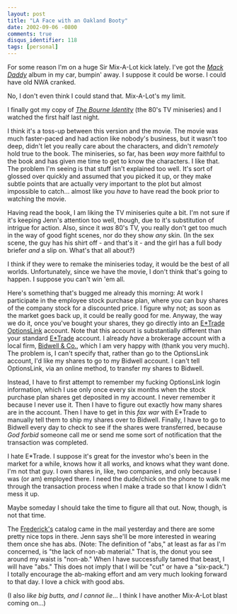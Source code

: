 ```yaml
---
layout: post
title: "LA Face with an Oakland Booty"
date: 2002-09-06 -0800
comments: true
disqus_identifier: 118
tags: [personal]
---
```

For some reason I'm on a huge Sir Mix-A-Lot kick lately. I've got the
[*Mack
Daddy*](http://www.amazon.com/exec/obidos/ASIN/B000062XAE/mhsvortex)
album in my car, bumpin' away. I suppose it could be worse. I could have
old NWA cranked.

 No, I don't even think I could stand that. Mix-A-Lot's my limit.

 I finally got my copy of [*The Bourne
Identity*](http://www.amazon.com/exec/obidos/ASIN/B00006AG8D/mhsvortex)
(the 80's TV miniseries) and I watched the first half last night.

 I think it's a toss-up between this version and the movie. The movie
was much faster-paced and had action like nobody's business, but it
wasn't too deep, didn't let you really care about the characters, and
didn't *remotely* hold true to the book. The miniseries, so far, has
been *way* more faithful to the book and has given me time to get to
know the characters. I like that. The problem I'm seeing is that stuff
isn't explained too well. It's sort of glossed over quickly and assumed
that you picked it up, or they make subtle points that are actually very
important to the plot but almost impossible to catch... almost like you
*have* to have read the book prior to watching the movie.

 Having read the book, I am liking the TV miniseries quite a bit. I'm
not sure if it's keeping Jenn's attention too well, though, due to it's
substitution of intrigue for action. Also, since it *was* 80's TV, you
really don't get too much in the way of good fight scenes, nor do they
show *any* skin. (In the sex scene, the guy has his shirt off - and
that's it - and the girl has a full body briefer *and* a slip on. What's
that all about?)

 I think if they were to remake the miniseries today, it would be the
best of all worlds. Unfortunately, since we have the movie, I don't
think that's going to happen. I suppose you can't win 'em all.

 Here's something that's bugged me already this morning: At work I
participate in the employee stock purchase plan, where you can buy
shares of the company stock for a discounted price. I figure why not; as
soon as the market goes back up, it could be really good for me. Anyway,
the way we do it, once you've bought your shares, they go directly into
an [E\*Trade OptionsLink](http://www.optionslink.com) account. Note that
this account is substantially different than your standard
[E\*Trade](http://www.etrade.com) account. I already *have* a brokerage
account with a local firm, [Bidwell & Co.](http://www.bidwell.com/),
which I am very happy with (thank you very much). The problem is, I
can't specify that, rather than go to the OptionsLink account, I'd like
my shares to go to my Bidwell account. I can't tell OptionsLink, via an
online method, to transfer my shares to Bidwell.

 Instead, I have to first attempt to remember my fucking OptionsLink
login information, which I use only once every six months when the stock
purchase plan shares get deposited in my account. I never remember it
because I never use it. Then I have to figure out exactly how many
shares are in the account. Then I have to get in this *fax war* with
E\*Trade to manually tell them to ship my shares over to Bidwell.
Finally, I have to go to Bidwell every day to check to see if the shares
were transferred, because *God forbid* someone call me or send me some
sort of notification that the transaction was completed.

 I hate E\*Trade. I suppose it's great for the investor who's been in
the market for a while, knows how it all works, and knows what they want
done. I'm not that guy. I own shares in, like, two companies, and only
because I was (or am) employed there. I need the dude/chick on the phone
to walk me through the transaction process when I make a trade so that I
know I didn't mess it up.

 Maybe someday I should take the time to figure all that out. Now,
though, is not that time.

 The [Frederick's](http://www.fredericks.com/) catalog came in the mail
yesterday and there are some pretty nice tops in there. Jenn says she'll
be more interested in wearing them once she has abs. (Note: The
definition of "abs," at least as far as I'm concerned, is "the lack of
non-ab material." That is, the donut you see around my waist is
"non-ab." When I have successfully tamed that beast, I will have "abs."
This does not imply that I will be "cut" or have a "six-pack.") I
totally encourage the ab-making effort and am very much looking forward
to that day. I love a chick with good abs.

 (I also *like big butts, and I cannot lie*... I think I have another
Mix-A-Lot blast coming on...)
